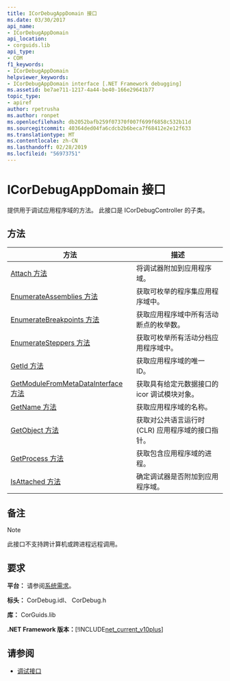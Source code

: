```yaml
---
title: ICorDebugAppDomain 接口
ms.date: 03/30/2017
api_name:
- ICorDebugAppDomain
api_location:
- corguids.lib
api_type:
- COM
f1_keywords:
- ICorDebugAppDomain
helpviewer_keywords:
- ICorDebugAppDomain interface [.NET Framework debugging]
ms.assetid: be7ae711-1217-4a44-be40-166e29641b77
topic_type:
- apiref
author: rpetrusha
ms.author: ronpet
ms.openlocfilehash: db2052bafb259f07370f007f699f6858c532b11d
ms.sourcegitcommit: 40364ded04fa6cdcb2b6beca7f68412e2e12f633
ms.translationtype: MT
ms.contentlocale: zh-CN
ms.lasthandoff: 02/28/2019
ms.locfileid: "56973751"
---
```

# <a name="icordebugappdomain-interface"></a>ICorDebugAppDomain 接口

提供用于调试应用程序域的方法。 此接口是 ICorDebugController 的子类。  
  
## <a name="methods"></a>方法  
  
|方法|描述|  
|------------|-----------------|  
|[Attach 方法](../../../../docs/framework/unmanaged-api/debugging/icordebugappdomain-attach-method.md)|将调试器附加到应用程序域。|  
|[EnumerateAssemblies 方法](../../../../docs/framework/unmanaged-api/debugging/icordebugappdomain-enumerateassemblies-method.md)|获取可枚举的程序集应用程序域中。|  
|[EnumerateBreakpoints 方法](../../../../docs/framework/unmanaged-api/debugging/icordebugappdomain-enumeratebreakpoints-method.md)|获取应用程序域中所有活动断点的枚举数。|  
|[EnumerateSteppers 方法](../../../../docs/framework/unmanaged-api/debugging/icordebugappdomain-enumeratesteppers-method.md)|获取可枚举所有活动分档应用程序域中。|  
|[GetId 方法](../../../../docs/framework/unmanaged-api/debugging/icordebugappdomain-getid-method.md)|获取应用程序域的唯一 ID。|  
|[GetModuleFromMetaDataInterface 方法](../../../../docs/framework/unmanaged-api/debugging/icordebugappdomain-getmodulefrommetadatainterface-method.md)|获取具有给定元数据接口的 icor 调试模块对象。|  
|[GetName 方法](../../../../docs/framework/unmanaged-api/debugging/icordebugappdomain-getname-method.md)|获取应用程序域的名称。|  
|[GetObject 方法](../../../../docs/framework/unmanaged-api/debugging/icordebugappdomain-getobject-method.md)|获取对公共语言运行时 (CLR) 应用程序域的接口指针。|  
|[GetProcess 方法](../../../../docs/framework/unmanaged-api/debugging/icordebugappdomain-getprocess-method.md)|获取包含应用程序域的进程。|  
|[IsAttached 方法](../../../../docs/framework/unmanaged-api/debugging/icordebugappdomain-isattached-method.md)|确定调试器是否附加到应用程序域。|  
  
## <a name="remarks"></a>备注  
  
> [!NOTE]
>  此接口不支持跨计算机或跨进程远程调用。  
  
## <a name="requirements"></a>要求  
 **平台：** 请参阅[系统需求](../../../../docs/framework/get-started/system-requirements.md)。  
  
 **标头：** CorDebug.idl、 CorDebug.h  
  
 **库：** CorGuids.lib  
  
 **.NET Framework 版本：**[!INCLUDE[net_current_v10plus](../../../../includes/net-current-v10plus-md.md)]  
  
## <a name="see-also"></a>请参阅
- [调试接口](../../../../docs/framework/unmanaged-api/debugging/debugging-interfaces.md)
